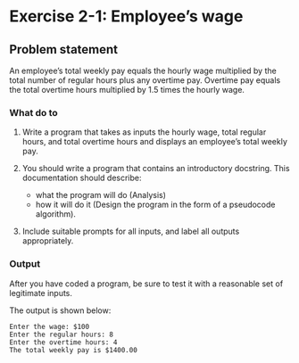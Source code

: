 # Exercise 2-1: Employee’s wage

## Problem statement

An employee’s total weekly pay equals the hourly wage multiplied by the total number of regular hours plus any overtime pay. Overtime pay equals the total overtime hours multiplied by 1.5 times the hourly wage.

### What do to

1. Write a program that takes as inputs the hourly wage, total regular hours, and total overtime hours and displays an employee’s total weekly pay. 

2. You should write a program that contains an introductory docstring. This documentation should describe:
    - what the program will do (Analysis)
    - how it will do it (Design the program in the form of a pseudocode algorithm).

3. Include suitable prompts for all inputs, and label all outputs appropriately.

### Output

After you have coded a program, be sure to test it with a reasonable set of legitimate inputs.

The output is shown below:
```
Enter the wage: $100
Enter the regular hours: 8
Enter the overtime hours: 4
The total weekly pay is $1400.00
```

